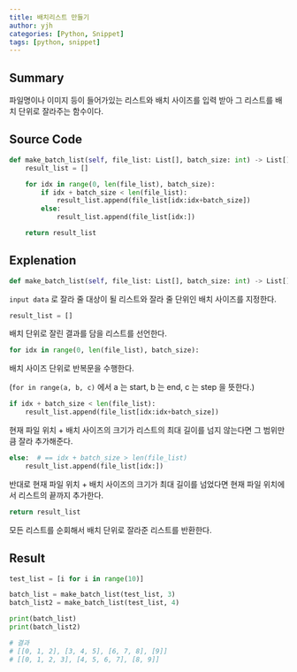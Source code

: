 ```yaml
---
title: 배치리스트 만들기
author: yjh
categories: [Python, Snippet]
tags: [python, snippet]
---
```

## Summary
파일명이나 이미지 등이 들어가있는 리스트와 배치 사이즈를 입력 받아 그 리스트를 배치 단위로 잘라주는 함수이다.

## Source Code
```python
def make_batch_list(self, file_list: List[], batch_size: int) -> List[]:
    result_list = []

    for idx in range(0, len(file_list), batch_size):
        if idx + batch_size < len(file_list):
            result_list.append(file_list[idx:idx+batch_size])
        else:
            result_list.append(file_list[idx:])

    return result_list
```

## Explenation
```python
def make_batch_list(self, file_list: List[], batch_size: int) -> List[]:
```

`input data` 로 잘라 줄 대상이 될 리스트와 잘라 줄 단위인 배치 사이즈를 지정한다.


```python
result_list = []
```

배치 단위로 잘린 결과를 담을 리스트를 선언한다.


```python
for idx in range(0, len(file_list), batch_size):
```

배치 사이즈 단위로 반복문을 수행한다.

(`for in range(a, b, c)` 에서 a 는 start, b 는 end, c 는 step 을 뜻한다.)


```python
if idx + batch_size < len(file_list):
    result_list.append(file_list[idx:idx+batch_size])
```

현재 파일 위치 + 배치 사이즈의 크기가 리스트의 최대 길이를 넘지 않는다면 그 범위만큼 잘라 추가해준다.


```python
else:  # == idx + batch_size > len(file_list)
    result_list.append(file_list[idx:])
```

반대로 현재 파일 위치 + 배치 사이즈의 크기가 최대 길이를 넘었다면 현재 파일 위치에서 리스트의 끝까지 추가한다.


```python
return result_list
```

모든 리스트를 순회해서 배치 단위로 잘라준 리스트를 반환한다.

## Result
```python
test_list = [i for i in range(10)]

batch_list = make_batch_list(test_list, 3)
batch_list2 = make_batch_list(test_list, 4)

print(batch_list)
print(batch_list2)

# 결과
# [[0, 1, 2], [3, 4, 5], [6, 7, 8], [9]]
# [[0, 1, 2, 3], [4, 5, 6, 7], [8, 9]]
```
